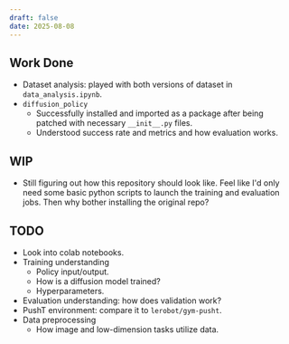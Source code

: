 ```yaml
---
draft: false
date: 2025-08-08
---
```


## Work Done

- Dataset analysis: played with both versions of dataset in `data_analysis.ipynb`.
- `diffusion_policy`
    - Successfully installed and imported as a package after being patched with necessary `__init__.py` files.
    - Understood success rate and metrics and how evaluation works.

## WIP

- Still figuring out how this repository should look like. Feel like I'd only need some basic python scripts to launch the training and evaluation jobs. Then why bother installing the original repo?

## TODO

- Look into colab notebooks.
- Training understanding
    - Policy input/output.
    - How is a diffusion model trained?
    - Hyperparameters.
- Evaluation understanding: how does validation work?
- PushT environment: compare it to `lerobot/gym-pusht`.
- Data preprocessing
    - How image and low-dimension tasks utilize data.
